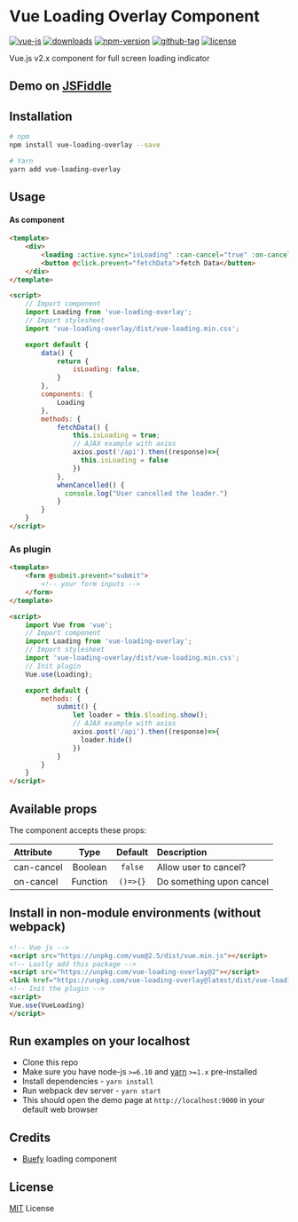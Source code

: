 # Vue Loading Overlay Component

[![vue-js](https://img.shields.io/badge/vue.js-2.x-brightgreen.svg?maxAge=604800)](https://vuejs.org/)
[![downloads](https://img.shields.io/npm/dt/vue-loading-overlay.svg)](http://npm-stats.com/~packages/vue-loading-overlay)
[![npm-version](https://img.shields.io/npm/v/vue-loading-overlay.svg)](https://www.npmjs.com/package/vue-loading-overlay)
[![github-tag](https://img.shields.io/github/tag/ankurk91/vue-loading-overlay.svg?maxAge=1800)](https://github.com/ankurk91/vue-loading-overlay/)
[![license](https://img.shields.io/github/license/ankurk91/vue-loading-overlay.svg?maxAge=1800)](https://yarnpkg.com/en/package/vue-loading-overlay)

Vue.js v2.x component for full screen loading indicator

## Demo on [JSFiddle](https://jsfiddle.net/ankurk91/w8y8k5wo/)

## Installation
```bash
# npm
npm install vue-loading-overlay --save

# Yarn
yarn add vue-loading-overlay
```

## Usage
#### As component
```html
<template>
    <div>
        <loading :active.sync="isLoading" :can-cancel="true" :on-cancel="whenCancelled"></loading>
        <button @click.prevent="fetchData">fetch Data</button>
    </div>
</template>

<script>
    // Import component
    import Loading from 'vue-loading-overlay';
    // Import stylesheet
    import 'vue-loading-overlay/dist/vue-loading.min.css';

    export default {
        data() {
            return {
                isLoading: false,
            }
        },
        components: {
            Loading
        },
        methods: {
            fetchData() {
                this.isLoading = true;
                // AJAX example with axios
                axios.post('/api').then((response)=>{
                  this.isLoading = false                
                })
            },
            whenCancelled() {
              console.log("User cancelled the loader.")
            }
        }
    }
</script>
```

### As plugin
```html
<template>
    <form @submit.prevent="submit">
        <!-- your form inputs -->
    </form>
</template>

<script>
    import Vue from 'vue';
    // Import component
    import Loading from 'vue-loading-overlay';
    // Import stylesheet
    import 'vue-loading-overlay/dist/vue-loading.min.css';
    // Init plugin
    Vue.use(Loading);

    export default {
        methods: {
            submit() {
                let loader = this.$loading.show();
                // AJAX example with axios
                axios.post('/api').then((response)=>{
                  loader.hide()
                })                 
            }
        }
    }
</script>
```

## Available props
The component accepts these props:

| Attribute        | Type                | Default              | Description      |
| :---             | :---:               | :---:                | :---             |
| can-cancel        | Boolean             | `false`              | Allow user to cancel? |
| on-cancel         | Function            | `()=>{}`             | Do something upon cancel |

## Install in non-module environments (without webpack)
```html
<!-- Vue js -->
<script src="https://unpkg.com/vue@2.5/dist/vue.min.js"></script>
<!-- Lastly add this package -->
<script src="https://unpkg.com/vue-loading-overlay@2"></script>
<link href="https://unpkg.com/vue-loading-overlay@latest/dist/vue-loading.min.css" rel="stylesheet">
<!-- Init the plugin -->
<script>
Vue.use(VueLoading)
</script>
```

## Run examples on your localhost
* Clone this repo
* Make sure you have node-js `>=6.10` and [yarn](https://yarnpkg.com) `>=1.x` pre-installed
* Install dependencies - `yarn install`
* Run webpack dev server - `yarn start`
* This should open the demo page at `http://localhost:9000` in your default web browser 

## Credits
* [Buefy](https://buefy.github.io/#/documentation/loading) loading component

## License
[MIT](LICENSE.txt) License
